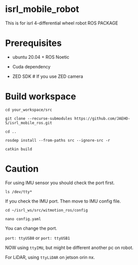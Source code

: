 # isrl_mobile_robot
This is for isrl 4-differential wheel robot ROS PACKAGE

# Prerequisites

- ubuntu 20.04 + ROS Noetic

- Cuda dependency

- ZED SDK   # If you use ZED camera

# Build workspace

`cd your_workspace/src`

`git clone --recurse-submodules https://github.com/JAEHO-S/isrl_mobile_ros.git`

`cd ..`

`rosdep install --from-paths src --ignore-src -r`

`catkin build`

# Caution

For using IMU sensor you should check the port first. 

`ls /dev/tty*`

If you check the IMU port. Then move to IMU config file.

`cd ~/isrl_ws/src/witmotion_ros/config`

`nano config.yaml`

You can change the port.

`port: ttyUSB0` or `port: ttyUSB1`

NOW using `ttyIMU`, but might be different another pc on robot.

For LiDAR, using `ttyLiDAR` on jetson orin nx.
